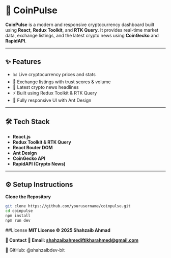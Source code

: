 # 🚀 CoinPulse

**CoinPulse** is a modern and responsive cryptocurrency dashboard built using **React**, **Redux Toolkit**, and **RTK Query**. It provides real-time market data, exchange listings, and the latest crypto news using **CoinGecko** and **RapidAPI**.

---

## ✨ Features

- 📊 Live cryptocurrency prices and stats
- 💱 Exchange listings with trust scores & volume
- 📰 Latest crypto news headlines
- ⚡ Built using Redux Toolkit & RTK Query
- 📱 Fully responsive UI with Ant Design

---

## 🛠️ Tech Stack

- **React.js**
- **Redux Toolkit & RTK Query**
- **React Router DOM**
- **Ant Design**
- **CoinGecko API**
- **RapidAPI (Crypto News)**

---

## ⚙️ Setup Instructions

 **Clone the Repository**
```bash
git clone https://github.com/yourusername/coinpulse.git
cd coinpulse
npm install
npm run dev
```
##License
**MIT License © 2025 Shahzaib Ahmad**

**💬 Contact**
**📧 Email: shahzaibahmediftikharahmed@gmail.com**

🐙 GitHub: @shahzaibdev-bit
